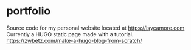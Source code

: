 # portfolio
Source code for my personal website located at https://lsycamore.com
Currently a HUGO static page made with a tutorial. https://zwbetz.com/make-a-hugo-blog-from-scratch/
